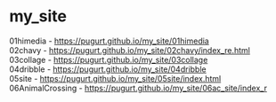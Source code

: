 # my_site
01himedia - https://pugurt.github.io/my_site/01himedia <br>
02chavy - https://pugurt.github.io/my_site/02chavy/index_re.html <br>
03collage - https://pugurt.github.io/my_site/03collage <br>
04dribble - https://pugurt.github.io/my_site/04dribble <br>
05site - https://pugurt.github.io/my_site/05site/index.html<br>
06AnimalCrossing - https://pugurt.github.io/my_site/06ac_site/index_r<br>


